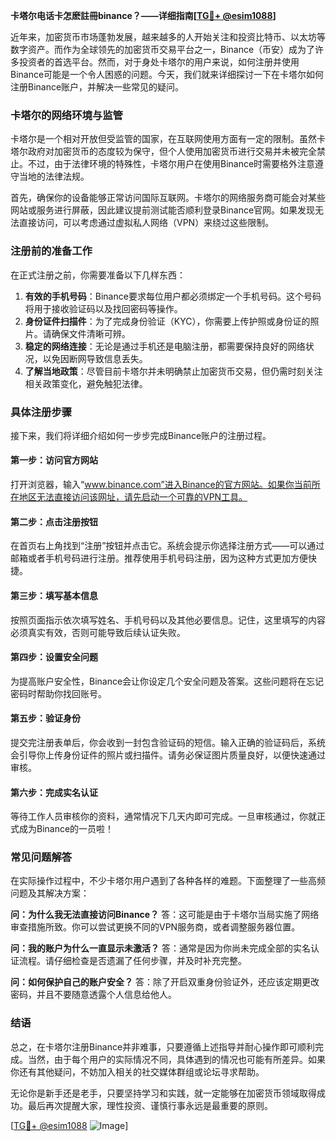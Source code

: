 **卡塔尔电话卡怎麽註冊binance？——详细指南[[TG💪+ @esim1088](https://t.me/s/esim1088)]**

近年来，加密货币市场蓬勃发展，越来越多的人开始关注和投资比特币、以太坊等数字资产。而作为全球领先的加密货币交易平台之一，Binance（币安）成为了许多投资者的首选平台。然而，对于身处卡塔尔的用户来说，如何注册并使用Binance可能是一个令人困惑的问题。今天，我们就来详细探讨一下在卡塔尔如何注册Binance账户，并解决一些常见的疑问。

### 卡塔尔的网络环境与监管

卡塔尔是一个相对开放但受监管的国家，在互联网使用方面有一定的限制。虽然卡塔尔政府对加密货币的态度较为保守，但个人使用加密货币进行交易并未被完全禁止。不过，由于法律环境的特殊性，卡塔尔用户在使用Binance时需要格外注意遵守当地的法律法规。

首先，确保你的设备能够正常访问国际互联网。卡塔尔的网络服务商可能会对某些网站或服务进行屏蔽，因此建议提前测试能否顺利登录Binance官网。如果发现无法直接访问，可以考虑通过虚拟私人网络（VPN）来绕过这些限制。

### 注册前的准备工作

在正式注册之前，你需要准备以下几样东西：

1. **有效的手机号码**：Binance要求每位用户都必须绑定一个手机号码。这个号码将用于接收验证码以及找回密码等操作。
2. **身份证件扫描件**：为了完成身份验证（KYC），你需要上传护照或身份证的照片。请确保文件清晰可辨。
3. **稳定的网络连接**：无论是通过手机还是电脑注册，都需要保持良好的网络状况，以免因断网导致信息丢失。
4. **了解当地政策**：尽管目前卡塔尔并未明确禁止加密货币交易，但仍需时刻关注相关政策变化，避免触犯法律。

### 具体注册步骤

接下来，我们将详细介绍如何一步步完成Binance账户的注册过程。

#### 第一步：访问官方网站
打开浏览器，输入“www.binance.com”进入Binance的官方网站。如果你当前所在地区无法直接访问该网址，请先启动一个可靠的VPN工具。

#### 第二步：点击注册按钮
在首页右上角找到“注册”按钮并点击它。系统会提示你选择注册方式——可以通过邮箱或者手机号码进行注册。推荐使用手机号码注册，因为这种方式更加方便快捷。

#### 第三步：填写基本信息
按照页面指示依次填写姓名、手机号码以及其他必要信息。记住，这里填写的内容必须真实有效，否则可能导致后续认证失败。

#### 第四步：设置安全问题
为提高账户安全性，Binance会让你设定几个安全问题及答案。这些问题将在忘记密码时帮助你找回账号。

#### 第五步：验证身份
提交完注册表单后，你会收到一封包含验证码的短信。输入正确的验证码后，系统会引导你上传身份证件的照片或扫描件。请务必保证图片质量良好，以便快速通过审核。

#### 第六步：完成实名认证
等待工作人员审核你的资料，通常情况下几天内即可完成。一旦审核通过，你就正式成为Binance的一员啦！

### 常见问题解答

在实际操作过程中，不少卡塔尔用户遇到了各种各样的难题。下面整理了一些高频问题及其解决方案：

**问：为什么我无法直接访问Binance？**
答：这可能是由于卡塔尔当局实施了网络审查措施所致。你可以尝试更换不同的VPN服务商，或者调整服务器位置。

**问：我的账户为什么一直显示未激活？**
答：通常是因为你尚未完成全部的实名认证流程。请仔细检查是否遗漏了任何步骤，并及时补充完整。

**问：如何保护自己的账户安全？**
答：除了开启双重身份验证外，还应该定期更改密码，并且不要随意透露个人信息给他人。

### 结语

总之，在卡塔尔注册Binance并非难事，只要遵循上述指导并耐心操作即可顺利完成。当然，由于每个用户的实际情况不同，具体遇到的情况也可能有所差异。如果你还有其他疑问，不妨加入相关的社交媒体群组或论坛寻求帮助。

无论你是新手还是老手，只要坚持学习和实践，就一定能够在加密货币领域取得成功。最后再次提醒大家，理性投资、谨慎行事永远是最重要的原则。

[[TG💪+ @esim1088](https://t.me/s/esim1088) ![Image](https://i.postimg.cc/4NQfJmqS/Snipaste-2025-05-13-00-14-12.png)]